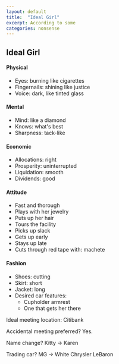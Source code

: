 ```yaml
---
layout: default
title:  "Ideal Girl"
excerpt: According to some
categories: nonsense
---
```


## Ideal Girl

#### Physical
- Eyes: burning like cigarettes
- Fingernails: shining like justice
- Voice: dark, like tinted glass

#### Mental
- Mind: like a diamond
- Knows: what's best
- Sharpness: tack-like

#### Economic
- Allocations: right
- Prosperity: uninterrupted
- Liquidation: smooth
- Dividends: good

#### Attitude
- Fast and thorough
- Plays with her jewelry
- Puts up her hair
- Tours the facility
- Picks up slack
- Gets up early
- Stays up late
- Cuts through red tape with: machete

#### Fashion
- Shoes: cutting
- Skirt: short
- Jacket: long
- Desired car features:
    * Cupholder armrest
    * One that gets her there

Ideal meeting location: Citibank

Accidental meeting preferred? Yes.

Name change? Kitty -> Karen

Trading car? MG -> White Chrysler LeBaron
